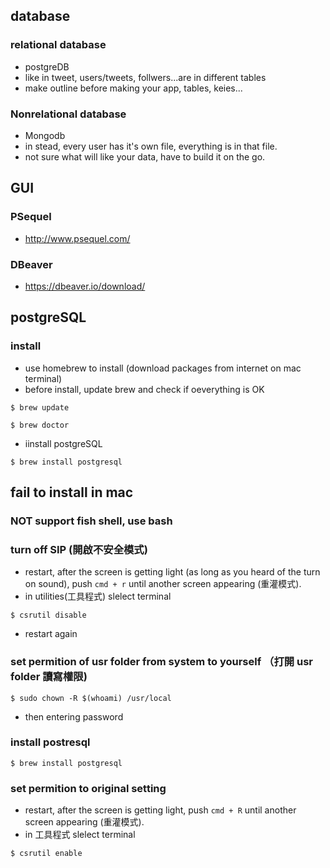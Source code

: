 ## database
### relational database
- postgreDB
- like in tweet, users/tweets, follwers...are in different tables
- make outline before making your app, tables, keies...

### Nonrelational database
- Mongodb
- in stead, every user has it's own file, everything is in that file.
- not sure what will like your data, have to build it on the go.

## GUI
### PSequel
- http://www.psequel.com/

### DBeaver
- https://dbeaver.io/download/

## postgreSQL
### install
- use homebrew to install (download packages from internet on mac terminal)
- before install, update brew and check if oeverything is OK 
```
$ brew update
```
```
$ brew doctor
```
- iinstall postgreSQL
```
$ brew install postgresql
```


## fail to install in mac

### NOT support fish shell, use bash
### turn off SIP (開啟不安全模式)
- restart, after the screen is getting light (as long as you heard of the turn on sound), push ```cmd + r``` until another screen appearing (重灌模式). 
- in utilities(工具程式) slelect terminal
```
$ csrutil disable
```
- restart again

### set permition of usr folder from system to yourself （打開 usr folder 讀寫權限)
```
$ sudo chown -R $(whoami) /usr/local
```
- then entering password

### install postresql
```
$ brew install postgresql
```
### set permition to original setting
- restart, after the screen is getting light, push ```cmd + R``` until another screen appearing (重灌模式). 
- in 工具程式 slelect terminal
```
$ csrutil enable
```

